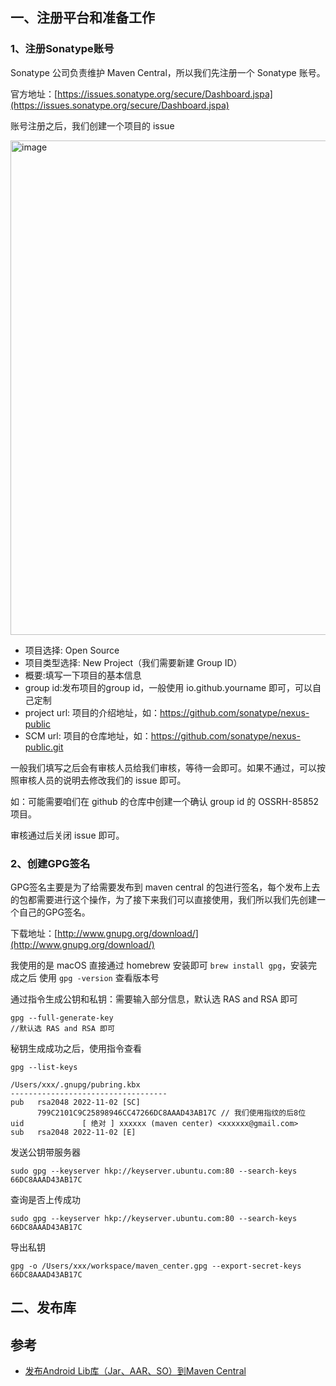 ## 一、注册平台和准备工作

### 1、注册Sonatype账号

Sonatype 公司负责维护 Maven Central，所以我们先注册一个 Sonatype 账号。

官方地址：[https://issues.sonatype.org/secure/Dashboard.jspa](https://issues.sonatype.org/secure/Dashboard.jspa)

账号注册之后，我们创建一个项目的 issue

<img width="791" alt="image" src="https://user-images.githubusercontent.com/17560388/199385106-dc401de2-93ea-4109-84d5-a734b02ac4db.png">

- 项目选择: Open Source
- 项目类型选择: New Project（我们需要新建 Group ID）
- 概要:填写一下项目的基本信息
- group id:发布项目的group id，一般使用 io.github.yourname 即可，可以自己定制
- project url: 项目的介绍地址，如：https://github.com/sonatype/nexus-public
- SCM url: 项目的仓库地址，如：https://github.com/sonatype/nexus-public.git

一般我们填写之后会有审核人员给我们审核，等待一会即可。如果不通过，可以按照审核人员的说明去修改我们的 issue 即可。

如：可能需要咱们在 github 的仓库中创建一个确认 group id 的 OSSRH-85852 项目。

审核通过后关闭 issue 即可。

### 2、创建GPG签名

GPG签名主要是为了给需要发布到 maven central 的包进行签名，每个发布上去的包都需要进行这个操作，为了接下来我们可以直接使用，我们所以我们先创建一个自己的GPG签名。

下载地址：[http://www.gnupg.org/download/](http://www.gnupg.org/download/)

我使用的是 macOS 直接通过 homebrew 安装即可 `brew install gpg`，安装完成之后 使用 `gpg -version` 查看版本号

通过指令生成公钥和私钥：需要输入部分信息，默认选 RAS and RSA 即可
```shell
gpg --full-generate-key
//默认选 RAS and RSA 即可
```
秘钥生成成功之后，使用指令查看
```shell
gpg --list-keys
```
```log
/Users/xxx/.gnupg/pubring.kbx
-----------------------------------
pub   rsa2048 2022-11-02 [SC]
      799C2101C9C25898946CC47266DC8AAAD43AB17C // 我们使用指纹的后8位
uid             [ 绝对 ] xxxxxx (maven center) <xxxxxx@gmail.com>
sub   rsa2048 2022-11-02 [E]
```
发送公钥带服务器
```shell
sudo gpg --keyserver hkp://keyserver.ubuntu.com:80 --search-keys 66DC8AAAD43AB17C
```
查询是否上传成功
```shell
sudo gpg --keyserver hkp://keyserver.ubuntu.com:80 --search-keys 66DC8AAAD43AB17C
```
导出私钥
```shell
gpg -o /Users/xxx/workspace/maven_center.gpg --export-secret-keys 66DC8AAAD43AB17C
```
## 二、发布库



## 参考

- [发布Android Lib库（Jar、AAR、SO）到Maven Central](https://blog.csdn.net/xiaozeiqwe/article/details/117379335)
